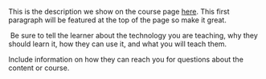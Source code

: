 This is the description we show on the course page [here](https://lab.github.com/Dela1400/i-love-to-do-sports). This first paragraph will be featured at the top of the page so make it great.
​

​
Be sure to tell the learner about the technology you are teaching, why they should learn it, how they can use it, and what you will teach them.
​


Include information on how they can reach you for questions about the content or course. 